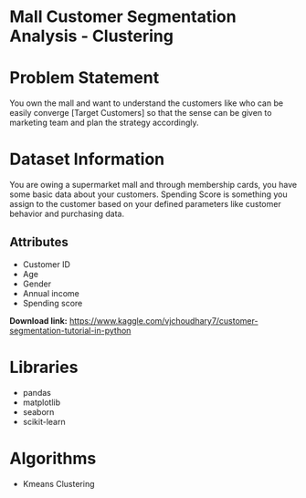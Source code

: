 # Mall Customer Segmentation Analysis - Clustering

# Problem Statement

You own the mall and want to understand the customers like who can be easily converge [Target Customers] so that the sense can be given to marketing team and plan the strategy accordingly.

# Dataset Information

You are owing a supermarket mall and through membership cards, you have some basic data about your customers. Spending Score is something you assign to the customer based on your defined parameters like customer behavior and purchasing data.

## Attributes

- Customer ID
- Age
- Gender
- Annual income
- Spending score

**Download link:** https://www.kaggle.com/vjchoudhary7/customer-segmentation-tutorial-in-python

# Libraries

- pandas
- matplotlib
- seaborn
- scikit-learn

# Algorithms

- Kmeans Clustering
